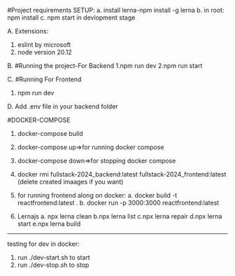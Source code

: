 #Project requirements
SETUP:
a. install lerna-npm install -g lerna
b. in root: npm install
c. npm start in devlopment stage

A. Extensions:

1. eslint by microsoft
2. node version 20.12

B. #Running the project-For Backend
1.npm run dev
2.npm run start

C. #Running For Frontend

1.  npm run dev

D. Add .env file in your backend folder

#DOCKER-COMPOSE

1. docker-compose build
2. docker-compose up=>for running docker compose
3. docker-compose down=>for stopping docker compose
4. docker rmi fullstack-2024_backend:latest fullstack-2024_frontend:latest (delete created imaages if you want)
5. for running frontend along on docker:
   a. docker build -t reactfrontend:latest .
   b. docker run -p 3000:3000 reactfrontend:latest

6. Lernajs
   a. npx lerna clean
   b.npx lerna list
   c.npx lerna repair
   d.npx lerna start
   e.npx lerna build

---

testing for dev in docker:

1. run ./dev-start.sh to start
2. run ./dev-stop.sh to stop
